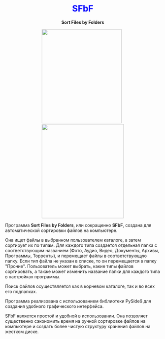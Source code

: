 <h1 style="text-align: center;"><span dir="auto" style="text-align: center; color: #0000ff;"><strong>SFbF</strong></span></h1>
<p style="text-align: center;"><span dir="auto" style="text-align: center;"><strong><span>Sort Files by Folders</span></strong></span></p>
<p style="text-align: center;"><img src="https://i.ibb.co/0DTFgxs/2023-03-27-144253.png" width="259" height="305" alt="" />&nbsp;&nbsp;<img src="https://i.ibb.co/jgg9zcS/photo-2023-03-27-14-39-48.jpg" width="266" height="305" alt="" /></p>

<p>Программа <strong>Sort Files by Folders</strong>, или сокращенно <strong>SFbF</strong>, создана для автоматической сортировки файлов на компьютере.</p>
<p>Она ищет файлы в выбранном пользователем каталоге, а затем сортирует их по типам. Для каждого типа создается отдельная папка с соответствующим названием (Фото, Аудио, Видео, Документы, Архивы, Программы, Торренты), и перемещает файлы в соответствующую папку. Если тип файла не указан в списке, то он перемещается в папку "Прочие". Пользователь может выбрать, какие типы файлов сортировать, а также может изменить название папки для каждого типа в настройках программы.</p>
<p>Поиск файлов осуществляется как в корневом каталоге, так и во всех его подпапках.</p>
<p>Программа реализована с использованием библиотеки PySide6 для создания удобного графического интерфейса.</p>
<p>SFbF является простой и удобной в использовании. Она позволяет существенно сэкономить время на ручной сортировке файлов на компьютере и создать более чистую структуру хранения файлов на жестком диске.</p>

